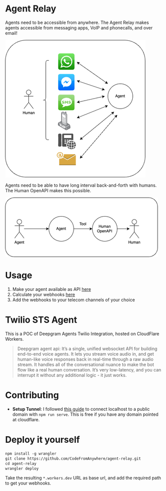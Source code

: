 # Agent Relay

Agents need to be accessible from anywhere. The Agent Relay makes agents accessible from messaging apps, VoIP and phonecalls, and over email!

![](agent-relay.drawio.png)

Agents need to be able to have long interval back-and-forth with humans. The Human OpenAPI makes this possible.

![](human-openapi.drawio.png)

# Usage

1. Make your agent available as API [here](https://agent.actionschema.com)
2. Calculate your webhooks [here](https://agent-relay.actionschema.workers.dev)
3. Add the webhooks to your telecom channels of your choice

# Twilio STS Agent

This is a POC of Deepgram Agents Twilio Integration, hosted on CloudFlare Workers.

> Deepgram agent api: It’s a single, unified websocket API for building end-to-end voice agents. It lets you stream voice audio in, and get human-like voice responses back in real-time through a raw audio stream. It handles all of the conversational nuance to make the bot flow like a real human conversation. It’s very low-latency, and you can interrupt it without any additional logic - it just works.

# Contributing

- **Setup Tunnel**: I followed [this guide](https://developers.cloudflare.com/cloudflare-one/connections/connect-networks/get-started/create-local-tunnel/) to connect localhost to a public domain with `npm run serve`. This is free if you have any domain pointed at cloudflare.

# Deploy it yourself

```
npm install -g wrangler
git clone https://github.com/CodeFromAnywhere/agent-relay.git
cd agent-relay
wrangler deploy
```

Take the resulting `*.workers.dev` URL as base url, and add the required path to get your webhooks.
